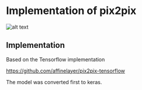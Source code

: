 # Implementation of pix2pix 

![alt text](https://raw.githubusercontent.com/zaidalyafeai/zaidalyafeai.github.io/master/images/pix2pix.PNG)


## Implementation 

Based on the Tensorflow implementation 

https://github.com/affinelayer/pix2pix-tensorflow

The model was converted first to keras. 

